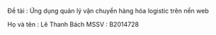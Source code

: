 Đề tài : Ứng dụng quản lý vận chuyển hàng hóa logistic trên nền web

Họ và tên : Lê Thanh Bách 
MSSV : B2014728

